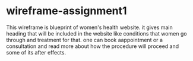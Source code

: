 # wireframe-assignment1
This wireframe is blueprint of women's health website. 
it gives main heading that will be included in the website like conditions that women go through and treatment for that. 
one can book aappointment or a consultation and read more about how the procedure will proceed and some of its after effects.

